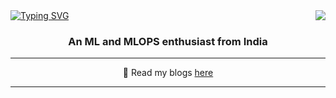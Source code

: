 <img align="right" src="https://visitor-badge.laobi.icu/badge?page_id=akash-vadakkeveetil.visitor-badge&left_color=red&right_color=green&left_text=Visitor%20Number:"/>
<a href="https://git.io/typing-svg"><img src="https://readme-typing-svg.demolab.com?font=Fira+Code&weight=500&size=43&pause=992&color=F7F7F7&center=true&vCenter=true&width=984&height=65&lines=Hi+%F0%9F%91%8B%2C+I'm+Akash+Vadakkeveetil;An+Aspriring+Mlops+Engineer++%F0%9F%99%8C" alt="Typing SVG" /></a>
<h3 align="center">An ML and MLOPS enthusiast from India </h3>
<hr/>
<div align="center">
  🌱 Read my blogs <a href="https://hashnode.com/@Akash-Vadakkeveetil">here</a>
  <br>
</div>
<hr/>

